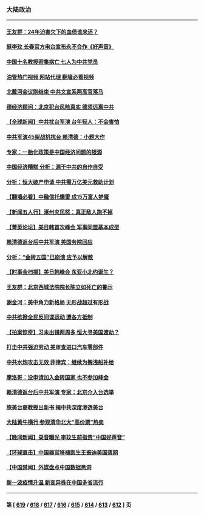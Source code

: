### 大陆政治
---
#### [王友群：24年迫害欠下的血债谁来还？](../../pages/ncid277/n14057739.md?08210845) 
#### [挺李玟 长春官方电台宣布永不合作《好声音》](../../pages/ncid277/n14057602.md?08210845) 
#### [中国十名教授密集病亡 七人为中共党员](../../pages/ncid277/n14057645.md?08210845) 
#### [油管热门视频 网站代理 翻墙必看视频](http://138.2.39.72:81/youtube.html?epic-marker?08210845)
#### [北戴河会议刚结束 中共文宣系两高官落马](../../pages/ncid277/n14057628.md?08210845) 
#### [德经济顾问：北京犯台风险真实 德须远离中共](../../pages/ncid277/n14057598.md?08210845) 
#### [【全球新闻】中共扰台军演 台年轻人：不会害怕](../../pages/ncid277/n14057071.md?08210845) 
#### [中共军演45架战机扰台 赖清德：小题大作](../../pages/ncid277/n14057440.md?08210845) 
#### [专家：一胎化政策是中国经济问题的根源](../../pages/ncid277/n14057394.md?08210845) 
#### [中国经济糟糕 分析：源于中共的自作自受](../../pages/ncid277/n14057238.md?08210845) 
#### [分析：恒大破产申请 中共需万亿美元救助计划](../../pages/ncid277/n14057330.md?08210845) 
#### [【翻墙必看】中融信托爆雷 成15万富人梦魇](../../pages/ncid277/n14057275.md?08210845) 
#### [【新闻五人行】涿州灾民怒：真正敌人跑不掉](../../pages/ncid277/n14057254.md?08210845) 
#### [【菁英论坛】美日韩首次峰会 军事同盟基本成型](../../pages/ncid277/n14057232.md?08210845) 
#### [赖清德返台后中共军演 美国务院回应](../../pages/ncid277/n14057257.md?08210845) 
#### [分析：“金砖五国”已崩溃 应予以解散](../../pages/ncid277/n14057202.md?08210845) 
#### [【时事金扫描】美日韩峰会 东亚小北约诞生？](../../pages/ncid277/n14057176.md?08210845) 
#### [王友群：北京西城法院院长陈立如死亡的警示](../../pages/ncid277/n14057225.md?08210845) 
#### [谢金河：美中角力新格局 无形战超过有形战](../../pages/ncid277/n14057217.md?08210845) 
#### [中共欲掀全民反间谍运动 遭各方抵制](../../pages/ncid277/n14057212.md?08210845) 
#### [【拍案惊奇】习未出镜两周多 恒大寻美国渡劫？](../../pages/ncid277/n14057119.md?08210845) 
#### [打击中共强迫劳动 美审查进口汽车零部件](../../pages/ncid277/n14057189.md?08210845) 
#### [中共水炮攻击无效 菲律宾：继续为搁浅船补给](../../pages/ncid277/n14057147.md?08210845) 
#### [摩洛哥：没申请加入金砖国家 也不参加峰会](../../pages/ncid277/n14057168.md?08210845) 
#### [赖清德返台后中共军演 专家：北京介入台选举](../../pages/ncid277/n14057091.md?08210845) 
#### [旅美台裔教授出新书 揭中共深度渗透美台](../../pages/ncid277/n14055214.md?08210845) 
#### [大陆黄牛横行 参观清华北大“高价票”热卖](../../pages/ncid277/n14057027.md?08210845) 
#### [【晚间新闻】录音曝光 李玟生前指责“中国好声音”](../../pages/ncid277/n14056727.md?08210845) 
#### [【环球直击】中国器官移植医生王振迪美国落网](../../pages/ncid277/n14056544.md?08210845) 
#### [【中国禁闻】外媒盘点中国数据黑洞](../../pages/ncid277/n14056540.md?08210845) 
#### [新一波疫情升温 新变异株在中国多省流行](../../pages/ncid277/n14056990.md?08210845) 

---
#### 第 [ [619](./619.md?08210845) / [618](./618.md?08210845) / [617](./617.md?08210845) / [616](./616.md?08210845) / [615](./615.md?08210845) / [614](./614.md?08210845) / [613](./613.md?08210845) / [612](./612.md?08210845) ] 页
